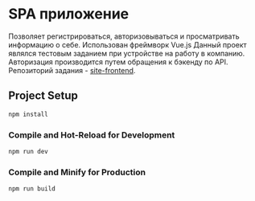 # SPA приложение
Позволяет регистрироваться, авторизовываться и просматривать информацию о себе. Использован фреймворк Vue.js Данный проект являлся тестовым заданием при устройстве на работу в компанию. Авторизация производится путем обращения к бэкенду по API. Репозиторий задания -  [site-frontend](https://github.com/smenateam/assignments/tree/master/site-frontend).

## Project Setup

```sh
npm install
```

### Compile and Hot-Reload for Development

```sh
npm run dev
```

### Compile and Minify for Production

```sh
npm run build
```
